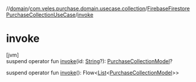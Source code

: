 //[domain](../../../index.md)/[com.veles.purchase.domain.usecase.collection](../index.md)/[FirebaseFirestorePurchaseCollectionUseCase](index.md)/[invoke](invoke.md)

# invoke

[jvm]\
suspend operator fun [invoke](invoke.md)(id: [String](https://kotlinlang.org/api/latest/jvm/stdlib/kotlin/-string/index.html)?): [PurchaseCollectionModel](../../com.veles.purchase.domain.model.purchase/-purchase-collection-model/index.md)?

suspend operator fun [invoke](invoke.md)(): Flow&lt;[List](https://kotlinlang.org/api/latest/jvm/stdlib/kotlin.collections/-list/index.html)&lt;[PurchaseCollectionModel](../../com.veles.purchase.domain.model.purchase/-purchase-collection-model/index.md)&gt;&gt;
